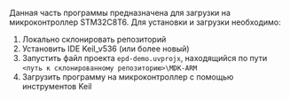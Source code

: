 Данная часть программы предназначена для загрузки на микроконтроллер STM32C8T6. Для установки и загрузки необходимо:
1. Локально склонировать репозиторий
2. Установить IDE Keil_v536 (или более новый)
3. Запустить файл проекта `epd-demo.uvprojx`, находящийся по пути `<путь к склонированному репозиторию>\MDK-ARM` 
4. Загрузить программу на микроконтроллер с помощью инструментов Keil